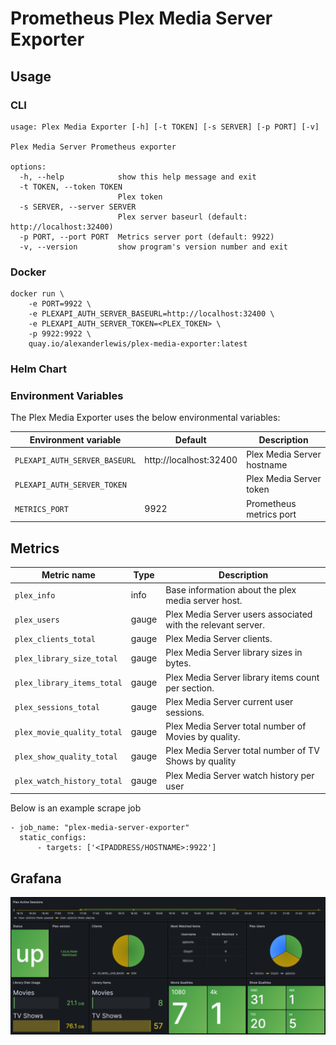 # Prometheus Plex Media Server Exporter

## Usage

### CLI

```
usage: Plex Media Exporter [-h] [-t TOKEN] [-s SERVER] [-p PORT] [-v]

Plex Media Server Prometheus exporter

options:
  -h, --help            show this help message and exit
  -t TOKEN, --token TOKEN
                        Plex token
  -s SERVER, --server SERVER
                        Plex server baseurl (default: http://localhost:32400)
  -p PORT, --port PORT  Metrics server port (default: 9922)
  -v, --version         show program's version number and exit
```

### Docker

```
docker run \
    -e PORT=9922 \
    -e PLEXAPI_AUTH_SERVER_BASEURL=http://localhost:32400 \
    -e PLEXAPI_AUTH_SERVER_TOKEN=<PLEX_TOKEN> \
    -p 9922:9922 \
    quay.io/alexanderlewis/plex-media-exporter:latest
```

### Helm Chart

### Environment Variables

The Plex Media Exporter uses the below environmental variables:

| Environment variable       | Default       | Description |
| -------------------------- | ------------- | ----------- |
| `PLEXAPI_AUTH_SERVER_BASEURL`         |  http://localhost:32400             | Plex Media Server hostname |
| `PLEXAPI_AUTH_SERVER_TOKEN`         |              | Plex Media Server token |
| `METRICS_PORT`         |   9922            | Prometheus metrics port |


## Metrics


| Metric name                                         | Type     | Description      |
| --------------------------------------------------- | -------- | ---------------- |
| `plex_info`                                    | info    | Base information about the plex media server host. |
| `plex_users`                                         | gauge    | Plex Media Server users associated with the relevant server.  |
| `plex_clients_total`                                        | gauge    | Plex Media Server clients.  |
| `plex_library_size_total`                                         | gauge    | Plex Media Server library sizes in bytes. |
| `plex_library_items_total`                                      | gauge  | Plex Media Server library items count per section. |
| `plex_sessions_total`                                      | gauge  | Plex Media Server current user sessions. |
| `plex_movie_quality_total`                                      | gauge  | Plex Media Server total number of Movies by quality. |
| `plex_show_quality_total`                                      | gauge  | Plex Media Server total number of TV Shows by quality |
| `plex_watch_history_total`                                    | gauge | Plex Media Server watch history per user |

Below is an example scrape job

  ```
  - job_name: "plex-media-server-exporter"
    static_configs:
        - targets: ['<IPADDRESS/HOSTNAME>:9922']
  ```
## Grafana

![grafana-example](grafana/grafana-example.png)